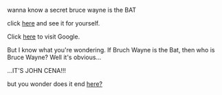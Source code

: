 wanna know a secret bruce wayne is the BAT

click [here](https://en.wikipedia.org/wiki/Batman) and see it for yourself.

Click [here](http://www.google.com) to visit Google.

But I know what you're wondering. If Bruch Wayne is the Bat, then who is Bruce Wayne? Well it's obvious...

...IT'S JOHN CENA!!!

but you wonder does it end [here?](../../movie-ripoffs/selfaware/selfaware.md)
